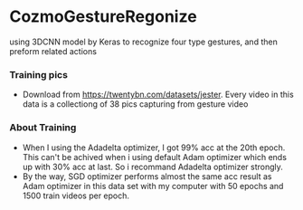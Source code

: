 # CozmoGestureRegonize
using 3DCNN model by Keras to recognize four type gestures, and then preform related actions

### Training pics 
* Download from https://twentybn.com/datasets/jester. Every video in this data is a collectiong of 38 pics capturing from gesture video

### About Training
* When I using the Adadelta optimizer, I got 99% acc at the 20th epoch. This can't be achived when i using default Adam optimizer which ends up with 30% acc at last. So i recommand Adadelta optimizer strongly. 
* By the way, SGD optimizer performs almost the same acc result as Adam optimizer in this data set with my computer with 50 epochs and 1500 train videos per epoch.
